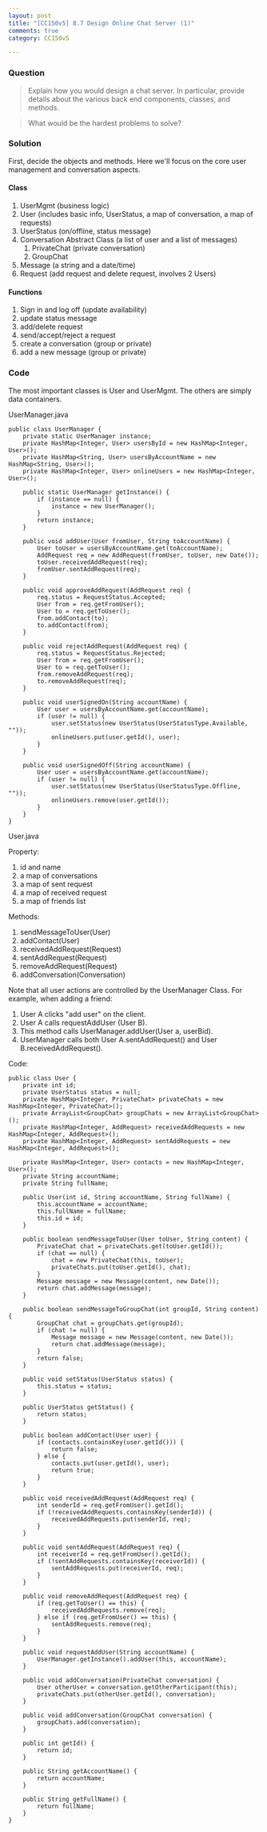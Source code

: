 ```yaml
---
layout: post
title: "[CC150v5] 8.7 Design Online Chat Server (1)"
comments: true
category: CC150v5

---
```


### Question 

> Explain how you would design a chat server. In particular, provide details about the various back end components, classes, and methods. 

> What would be the hardest problems to solve?

### Solution

First, decide the objects and methods. Here we'll focus on the core user management and conversation aspects.

#### Class

1. UserMgmt (business logic)
1. User (includes basic info, UserStatus, a map of conversation, a map of requests)
1. UserStatus (on/offline, status message)
1. Conversation Abstract Class (a list of user and a list of messages)
	1. PrivateChat (private conversation)
	1. GroupChat
1. Message (a string and a date/time) 
1. Request (add request and delete request, involves 2 Users)

#### Functions 

1. Sign in and log off (update availability)
1. update status message
1. add/delete request
1. send/accept/reject a request
1. create a conversation (group or private)
1. add a new message (group or private)

### Code

The most important classes is User and UserMgmt. The others are simply data containers. 

UserManager.java

	public class UserManager {
		private static UserManager instance;
		private HashMap<Integer, User> usersById = new HashMap<Integer, User>();
		private HashMap<String, User> usersByAccountName = new HashMap<String, User>();
		private HashMap<Integer, User> onlineUsers = new HashMap<Integer, User>();
		
		public static UserManager getInstance() {
			if (instance == null) {
				instance = new UserManager();
			}
			return instance;
		}
		
		public void addUser(User fromUser, String toAccountName) {
			User toUser = usersByAccountName.get(toAccountName);
			AddRequest req = new AddRequest(fromUser, toUser, new Date());
			toUser.receivedAddRequest(req);
			fromUser.sentAddRequest(req);
		}
		
		public void approveAddRequest(AddRequest req) {
			req.status = RequestStatus.Accepted;
			User from = req.getFromUser();
			User to = req.getToUser();
			from.addContact(to);
			to.addContact(from);
		}
		
		public void rejectAddRequest(AddRequest req) {
			req.status = RequestStatus.Rejected;
			User from = req.getFromUser();
			User to = req.getToUser();
			from.removeAddRequest(req);
			to.removeAddRequest(req);		
		}
		
		public void userSignedOn(String accountName) {
			User user = usersByAccountName.get(accountName);
			if (user != null) {
				user.setStatus(new UserStatus(UserStatusType.Available, ""));			
				onlineUsers.put(user.getId(), user);
			}
		}
		
		public void userSignedOff(String accountName) {
			User user = usersByAccountName.get(accountName);
			if (user != null) {
				user.setStatus(new UserStatus(UserStatusType.Offline, ""));
				onlineUsers.remove(user.getId());
			}
		}	
	}

User.java

Property: 

1. id and name
1. a map of conversations
1. a map of sent request
1. a map of received request
1. a map of friends list

Methods: 

1. sendMessageToUser(User)
1. addContact(User)
1. receivedAddRequest(Request)
1. sentAddRequest(Request)
1. removeAddRequest(Request)
1. addConversation(Conversation)

Note that all user actions are controlled by the UserManager Class. For example, when adding a friend: 

1. User A clicks "add user" on the client. 
2. User A calls requestAddUser (User B).
3. This method calls UserManager.addUser(User a, userBid).
4. UserManager calls both User A.sentAddRequest() and User B.receivedAddRequest().

Code:

	public class User {
		private int id;
		private UserStatus status = null;
		private HashMap<Integer, PrivateChat> privateChats = new HashMap<Integer, PrivateChat>();
		private ArrayList<GroupChat> groupChats = new ArrayList<GroupChat>();
		private HashMap<Integer, AddRequest> receivedAddRequests = new HashMap<Integer, AddRequest>();
		private HashMap<Integer, AddRequest> sentAddRequests = new HashMap<Integer, AddRequest>();
    
		private HashMap<Integer, User> contacts = new HashMap<Integer, User>();
		private String accountName;
		private String fullName;
		
		public User(int id, String accountName, String fullName) {
			this.accountName = accountName;
			this.fullName = fullName;
			this.id = id;
		}
		
		public boolean sendMessageToUser(User toUser, String content) {
			PrivateChat chat = privateChats.get(toUser.getId());
			if (chat == null) {
				chat = new PrivateChat(this, toUser);
				privateChats.put(toUser.getId(), chat);
			}
			Message message = new Message(content, new Date());
			return chat.addMessage(message);
		}
		
		public boolean sendMessageToGroupChat(int groupId, String content) {
			GroupChat chat = groupChats.get(groupId);
			if (chat != null) {
				Message message = new Message(content, new Date());
				return chat.addMessage(message);
			}
			return false;
		}
		
		public void setStatus(UserStatus status) {
			this.status = status;
		}
		
		public UserStatus getStatus() {
			return status;
		}
		
		public boolean addContact(User user) {
			if (contacts.containsKey(user.getId())) {
				return false;
			} else {
				contacts.put(user.getId(), user);
				return true;
			}
		}
		
		public void receivedAddRequest(AddRequest req) {
			int senderId = req.getFromUser().getId();
			if (!receivedAddRequests.containsKey(senderId)) {
				receivedAddRequests.put(senderId, req);
			}		
		}
		
		public void sentAddRequest(AddRequest req) {
			int receiverId = req.getFromUser().getId();
			if (!sentAddRequests.containsKey(receiverId)) {
				sentAddRequests.put(receiverId, req);
			}		
		}
		
		public void removeAddRequest(AddRequest req) {
			if (req.getToUser() == this) {
				receivedAddRequests.remove(req);
			} else if (req.getFromUser() == this) {
				sentAddRequests.remove(req);
			}
		}
		
		public void requestAddUser(String accountName) {
			UserManager.getInstance().addUser(this, accountName);
		}
		
		public void addConversation(PrivateChat conversation) {
			User otherUser = conversation.getOtherParticipant(this);
			privateChats.put(otherUser.getId(), conversation);
		}

		public void addConversation(GroupChat conversation) {
			groupChats.add(conversation);
		}	
		
		public int getId() {
			return id;
		}
		
		public String getAccountName() {
			return accountName;
		}
		
		public String getFullName() {
			return fullName;
		}
	}
